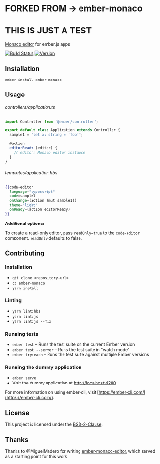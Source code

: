 # FORKED FROM -> ember-monaco
# THIS IS JUST A TEST

[Monaco editor](https://github.com/Microsoft/monaco-editor) for ember.js apps

[![Build Status](https://travis-ci.org/mike-north/ember-monaco.svg?branch=master)](https://travis-ci.org/mike-north/ember-monaco)
[![Version](https://img.shields.io/npm/v/ember-monaco.svg)](https://www.npmjs.com/package/ember-monaco)

## Installation

```
ember install ember-monaco
```

## Usage

###### controllers/application.ts

```ts
import Controller from '@ember/controller';

export default class Application extends Controller {
  sample1 = "let x: string = 'foo'";

  @action
  editorReady (editor) {
    // editor: Monaco editor instance
  }
}
```

###### templates/application.hbs

```hbs
{{code-editor
  language="typescript"
  code=sample1
  onChange=(action (mut sample1))
  theme="light"
  onReady=(action editorReady)
}}
```

**Additional options:**

To create a read-only editor, pass `readOnly=true` to the `code-editor` component.
`readOnly` defaults to false.

## Contributing

### Installation

- `git clone <repository-url>`
- `cd ember-monaco`
- `yarn install`

### Linting

- `yarn lint:hbs`
- `yarn lint:js`
- `yarn lint:js --fix`

### Running tests

- `ember test` – Runs the test suite on the current Ember version
- `ember test --server` – Runs the test suite in "watch mode"
- `ember try:each` – Runs the test suite against multiple Ember versions

### Running the dummy application

- `ember serve`
- Visit the dummy application at [http://localhost:4200](http://localhost:4200).

For more information on using ember-cli, visit [https://ember-cli.com/](https://ember-cli.com/).

## License

This project is licensed under the [BSD-2-Clause](LICENSE.md).

## Thanks

Thanks to @MiguelMadero for writing [ember-monaco-editor](https://github.com/MiguelMadero/ember-monaco-editor), which served as a starting point for this work
